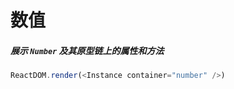 # 数值

##### 展示 `Number` 及其原型链上的属性和方法

<!--start-code-->

```js
ReactDOM.render(<Instance container="number" />)
```

<!--end-code-->
